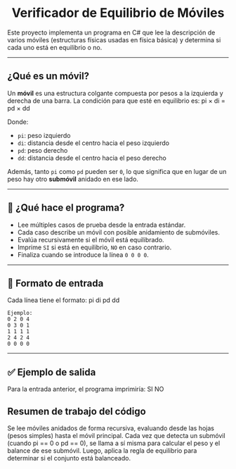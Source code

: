 
<div align="center">

<h1>Verificador de Equilibrio de Móviles</h1>

</div>

Este proyecto implementa un programa en C# que lee la descripción de varios móviles (estructuras físicas usadas en física básica) y determina si cada uno está en equilibrio o no.

---

## ¿Qué es un móvil?

Un **móvil** es una estructura colgante compuesta por pesos a la izquierda y derecha de una barra. La condición para que esté en equilibrio es:
pi × di = pd × dd

Donde:
- `pi`: peso izquierdo
- `di`: distancia desde el centro hacia el peso izquierdo
- `pd`: peso derecho
- `dd`: distancia desde el centro hacia el peso derecho

Además, tanto `pi` como `pd` pueden ser `0`, lo que significa que en lugar de un peso hay otro **submóvil** anidado en ese lado.

---

## 🚀 ¿Qué hace el programa?

- Lee múltiples casos de prueba desde la entrada estándar.
- Cada caso describe un móvil con posible anidamiento de submóviles.
- Evalúa recursivamente si el móvil está equilibrado.
- Imprime `SI` si está en equilibrio, `NO` en caso contrario.
- Finaliza cuando se introduce la línea `0 0 0 0`.

---

## 📄 Formato de entrada

Cada línea tiene el formato: pi di pd dd

```
Ejemplo: 
0 2 0 4
0 3 0 1
1 1 1 1
2 4 2 4
0 0 0 0
``` 
---

## ✅ Ejemplo de salida

Para la entrada anterior, el programa imprimiría:
SI 
NO

## Resumen de trabajo del código
Se lee móviles anidados de forma recursiva, evaluando desde las hojas (pesos simples) hasta el móvil principal. Cada vez que detecta un submóvil (cuando pi == 0 o pd == 0), se llama a sí misma para calcular el peso y el balance de ese submóvil. Luego, aplica la regla de equilibrio para determinar si el conjunto está balanceado.

